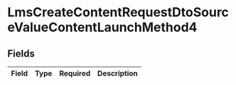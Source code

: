 # LmsCreateContentRequestDtoSourceValueContentLaunchMethod4


## Fields

| Field       | Type        | Required    | Description |
| ----------- | ----------- | ----------- | ----------- |